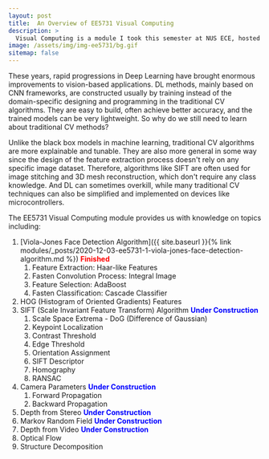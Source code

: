 ```yaml
---
layout: post
title:  An Overview of EE5731 Visual Computing
description: >
  Visual Computing is a module I took this semester at NUS ECE, hosted by Assoc. Prof. Robby Tan. It covers some of the best-known classic CV algorithms.
image: /assets/img/img-ee5731/bg.gif
sitemap: false
---
```


These years, rapid progressions in Deep Learning have brought enormous improvements to vision-based applications. DL methods, mainly based on CNN frameworks, are constructed usually by training instead of the domain-specific designing and programming in the traditional CV algorithms. They are easy to build, often achieve better accuracy, and the trained models can be very lightweight. So why do we still need to learn about traditional CV methods?

Unlike the black box models in machine learning, traditional CV algorithms are more explainable and tunable. They are also more general in some way since the design of the feature extraction process doesn't rely on any specific image dataset. Therefore, algorithms like SIFT are often used for image stitching and 3D mesh reconstruction, which don't require any class knowledge. And DL can sometimes overkill, while many traditional CV techniques can also be simplified and implemented on devices like microcontrollers.

The EE5731 Visual Computing module provides us with knowledge on topics including:

1. [Viola-Jones Face Detection Algorithm]({{ site.baseurl }}{% link modules/_posts/2020-12-03-ee5731-1-viola-jones-face-detection-algorithm.md %}) <span style="color:red">**Finished**</span>
   1. Feature Extraction: Haar-like Features
   2. Fasten Convolution Process: Integral Image
   3. Feature Selection: AdaBoost
   4. Fasten Classification: Cascade Classifier
2. HOG (Histogram of Oriented Gradients) Features
3. SIFT (Scale Invariant Feature Transform) Algorithm <span style="color:blue">**Under Construction**</span>
   1. Scale Space Extrema - DoG (Difference of Gaussian)
   2. Keypoint Localization
   3. Contrast Threshold
   4. Edge Threshold
   5. Orientation Assignment
   6. SIFT Descriptor
   7. Homography
   8. RANSAC
4. Camera Parameters <span style="color:blue">**Under Construction**</span>
   1. Forward Propagation
   2. Backward Propagation
5. Depth from Stereo <span style="color:blue">**Under Construction**</span>
6. Markov Random Field <span style="color:blue">**Under Construction**</span>
7. Depth from Video <span style="color:blue">**Under Construction**</span>
8. Optical Flow
9. Structure Decomposition



